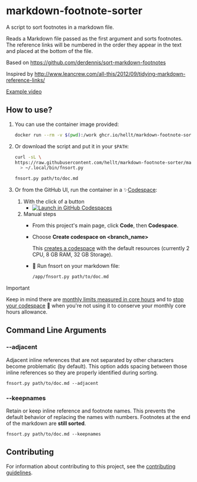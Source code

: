 # markdown-footnote-sorter

A script to sort footnotes in a markdown file.

Reads a Markdown file passed as the first argument and sorts footnotes.
The reference links will be numbered in
the order they appear in the text and placed at the bottom
of the file.

Based on <https://github.com/derdennis/sort-markdown-footnotes>

Inspired by <http://www.leancrew.com/all-this/2012/09/tidying-markdown-reference-links/>

[Example video](https://github.com/user-attachments/assets/2ccb1782-1d85-499c-ba09-3be94c34a591)

## How to use?

1. You can use the container image provided:

    ```bash
    docker run --rm -v $(pwd):/work ghcr.io/hellt/markdown-footnote-sorter path/to/doc.md
    ```

1. Or download the script and put it in your `$PATH`:

    ```bash
    curl -sL \
    https://raw.githubusercontent.com/hellt/markdown-footnote-sorter/main/fnsort.py\
      > ~/.local/bin/fnsort.py

    fnsort.py path/to/doc.md
    ```

1. Or from the GitHub UI, run the container in a :sparkles:[Codespace](https://docs.github.com/en/codespaces/overview):
   1. With the click of a button
      * [![Launch in GitHub Codespaces](https://img.shields.io/badge/fnsort-Launch%20Codespace-238636?logo=github)](https://github.com/codespaces/new/hellt/markdown-footnote-sorter?devcontainer_path=.devcontainer%2Fdevcontainer.json)
   1. Manual steps
      * From this project's main page, click **Code**, then **Codespace**.
      * Choose **Create codespace on \<branch_name\>**

         This [creates a codespace](https://docs.github.com/en/codespaces/developing-in-a-codespace/creating-a-codespace-for-a-repository#creating-a-codespace-for-a-repository)
         with the default resources (currently 2 CPU, 8 GB RAM, 32 GB Storage).

      * :rocket: Run fnsort on your markdown file:

         ```bash
         /app/fnsort.py path/to/doc.md
         ```

> [!IMPORTANT]
> Keep in mind there are
> [monthly limits measured in core hours](https://docs.github.com/en/billing/managing-billing-for-your-products/managing-billing-for-github-codespaces/about-billing-for-github-codespaces#monthly-included-storage-and-core-hours-for-personal-accounts)
and to
[stop your codespace](https://docs.github.com/en/codespaces/developing-in-a-codespace/stopping-and-starting-a-codespace)
:stop_sign: when you're not using it to conserve your monthly core hours
allowance.

## Command Line Arguments

### --adjacent

Adjacent inline references that are not separated by other characters become
problematic (by default).
This option adds spacing between those inline references so they are properly
identified during sorting.

`fnsort.py path/to/doc.md --adjacent`

### --keepnames

Retain or keep inline reference and footnote names.
This prevents the default behavior of replacing the names with numbers.
Footnotes at the end of the markdown are **still sorted**.

`fnsort.py path/to/doc.md --keepnames`

## Contributing

For information about contributing to this project, see the
[contributing guidelines](CONTRIBUTING.md).
